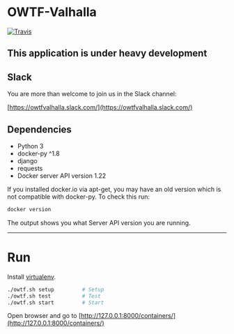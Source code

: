 # OWTF-Valhalla

[![Travis](https://travis-ci.org/Kodkollektivet/owtf-valhalla.svg?branch=master)](https://travis-ci.org/Kodkollektivet/owtf-valhalla)

## This application is under heavy development

## Slack

You are more than welcome to join us in the Slack channel:

[https://owtfvalhalla.slack.com/](https://owtfvalhalla.slack.com/)


## Dependencies
* Python 3
* docker-py ^1.8
* django
* requests
* Docker server API version 1.22

If you installed docker.io via apt-get, you may have an old version which is not compatible with docker-py. To check this run:
```bash
docker version
```
The output shows you what Server API version you are running.

---------------------------------------------------------------------------------

# Run

Install [virtualenv](https://virtualenv.pypa.io/en/latest/installation.html).

```bash
./owtf.sh setup         # Setup
./owtf.sh test          # Test
./owtf.sh start         # Start
```

Open browser and go to [http://127.0.0.1:8000/containers/](http://127.0.0.1:8000/containers/)

